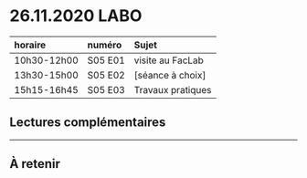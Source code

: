 # 26.11.2020 LABO

| horaire | numéro | Sujet |
| :------ | :----- | :---- |
| 10h30-12h00 | S05 E01 | visite au FacLab |
| 13h30-15h00 | S05 E02 | [séance à choix] |
| 15h15-16h45 | S05 E03 | Travaux pratiques |

## Lectures complémentaires


---

## À retenir

